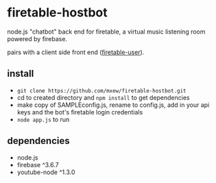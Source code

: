 # firetable-hostbot
node.js "chatbot" back end for firetable, a virtual music listening room powered by firebase.

pairs with a client side front end ([firetable-user](https://github.com/mxew/firetable-user)).

## install
- `git clone https://github.com/mxew/firetable-hostbot.git`
- cd to created directory and `npm install` to get dependencies
- make copy of SAMPLEconfig.js, rename to config.js, add in your api keys and the bot's firetable login credentials
- `node app.js` to run

## dependencies
- node.js
- firebase ^3.6.7
- youtube-node ^1.3.0
